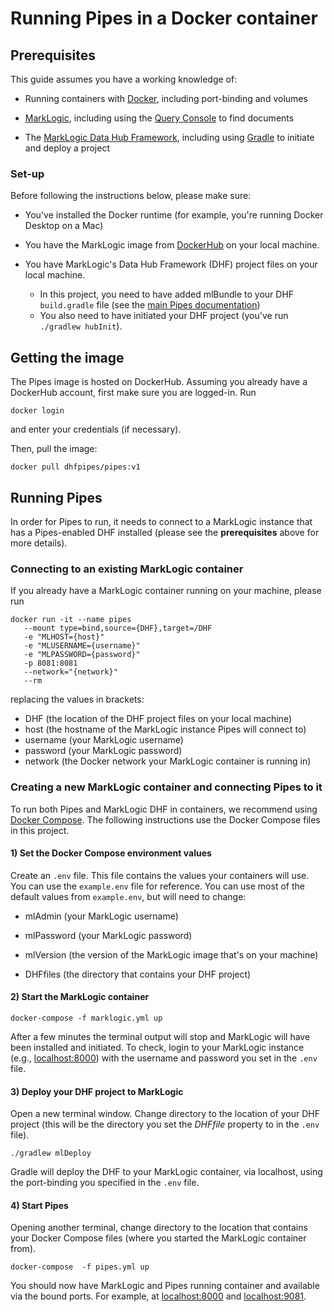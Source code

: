 # Running Pipes in a Docker container

## Prerequisites

This guide assumes you have a working knowledge of:

* Running containers with [Docker](https://docs.docker.com/engine/docker-overview/), including port-binding and volumes

* [MarkLogic](https://docs.marklogic.com/guide/getting-started/intro), including using the [Query Console](https://docs.marklogic.com/guide/qconsole/walkthru) to find documents

* The [MarkLogic Data Hub Framework](https://docs.marklogic.com/datahub/), including using [Gradle](http://docs.marklogic.com/datahub/projects/create-project-using-gradle.html) to initiate and deploy a project

### Set-up

Before following the instructions below, please make sure:

* You've installed the Docker runtime (for example, you're running Docker Desktop on a Mac)

* You have the MarkLogic image from [DockerHub](https://hub.docker.com/_/marklogic) on your local machine. 
* You have MarkLogic's Data Hub Framework (DHF) project files on your local machine.
  * In this project, you need to have added mlBundle to your DHF ``build.gradle`` file (see the [main Pipes documentation](https://github.com/marklogic-community/pipes))
  * You also need to have initiated your DHF project (you've run ``./gradlew hubInit``).

## Getting the image

The Pipes image is hosted on DockerHub. Assuming you already have a DockerHub account, first make sure you are logged-in. Run

``docker login``

and enter your credentials (if necessary).

Then, pull the image:

``docker pull dhfpipes/pipes:v1``

## Running Pipes

In order for Pipes to run, it needs to connect to a MarkLogic instance that has a Pipes-enabled DHF installed (please see the **prerequisites** above for more details).

### Connecting to an existing MarkLogic container 

If you already have a MarkLogic container running on your machine, please run

```
docker run -it --name pipes 
   --mount type=bind,source={DHF},target=/DHF 
   -e "MLHOST={host}"  
   -e "MLUSERNAME={username}" 
   -e "MLPASSWORD={password}" 
   -p 8081:8081 
   --network="{network}"
   --rm 
```

replacing the values in brackets:

* DHF (the location of the DHF project files on your local machine)
* host (the hostname of the MarkLogic instance Pipes will connect to)
* username (your MarkLogic username)
* password (your MarkLogic password)
* network (the Docker network your MarkLogic container is running in)

### Creating a new MarkLogic container and connecting Pipes to it

To run both Pipes and MarkLogic DHF in containers, we recommend using [Docker Compose](https://docs.docker.com/compose/). The following instructions use the Docker Compose files in this project.

#### 1) Set the Docker Compose environment values

Create an ``.env`` file. This file contains the values your containers will use. You can use the ``example.env`` file for reference. You can use most of the default values from ``example.env``, but will need to change:

* mlAdmin (your MarkLogic username)

* mlPassword (your MarkLogic password)

* mlVersion (the version of the MarkLogic image that's on your machine)

* DHFfiles (the directory that contains your DHF project)

#### 2) Start the MarkLogic container

``docker-compose -f marklogic.yml up``

After a few minutes the terminal output will stop and MarkLogic will have been installed and initiated. To check, login to your MarkLogic instance (e.g., [localhost:8000]()) with the username and password you set in the ``.env`` file.

#### 3) Deploy your DHF project to MarkLogic

Open a new terminal window. Change directory to the location of your DHF project (this will be the directory you set the *DHFfile* property to in the ``.env`` file).

``./gradlew mlDeploy``

Gradle will deploy the DHF to your MarkLogic container, via localhost, using the port-binding you specified in the ``.env`` file.

#### 4) Start Pipes

Opening another terminal, change directory to the location that contains your Docker Compose files (where you started the MarkLogic container from).

``docker-compose  -f pipes.yml up``

You should now have MarkLogic and Pipes running container and available via the bound ports. For example, at [localhost:8000]() and [localhost:9081]().